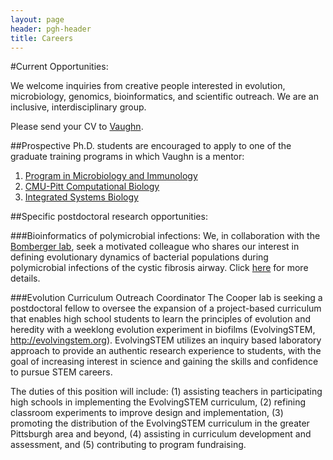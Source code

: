 ```yaml
---
layout: page
header: pgh-header
title: Careers
---
```

#Current Opportunities:

We welcome inquiries from creative people interested in evolution, microbiology, genomics, bioinformatics, and scientific outreach. We are an inclusive, interdisciplinary group.

Please send your CV to [Vaughn](mailto:vaughn.cooper@pitt.edu).

##Prospective Ph.D. students are encouraged to apply to one of the graduate training programs in which Vaughn is a mentor:
1. [Program in Microbiology and Immunology](http://www.pmi.pitt.edu)
2. [CMU-Pitt Computational Biology](http://www.compbio.cmu.edu)
3. [Integrated Systems Biology](https://www.isb.pitt.edu)

##Specific postdoctoral research opportunities:

###Bioinformatics of polymicrobial infections:
We, in collaboration with the [Bomberger lab](http://www.mmg.pitt.edu/lab/bomberger-lab), seek a motivated colleague who shares our interest in defining evolutionary dynamics of bacterial populations during polymicrobial infections of the cystic fibrosis airway. Click [here](http://postdocjobs.hs.pitt.edu/ViewPost.aspx?q=963) for more details.

###Evolution Curriculum Outreach Coordinator
The Cooper lab is seeking a postdoctoral fellow to oversee the expansion of a project-based curriculum that enables high school students to learn the principles of evolution and heredity with a weeklong evolution experiment in biofilms (EvolvingSTEM, http://evolvingstem.org). EvolvingSTEM utilizes an inquiry based laboratory approach to provide an authentic research experience to students, with the goal of increasing interest in science and gaining the skills and confidence to pursue STEM careers. 

The duties of this position will include: (1) assisting teachers in participating high schools in implementing the EvolvingSTEM curriculum, (2) refining classroom experiments to improve design and implementation, (3) promoting the distribution of the EvolvingSTEM curriculum in the greater Pittsburgh area and beyond, (4) assisting in curriculum development and assessment, and (5) contributing to program fundraising. 
